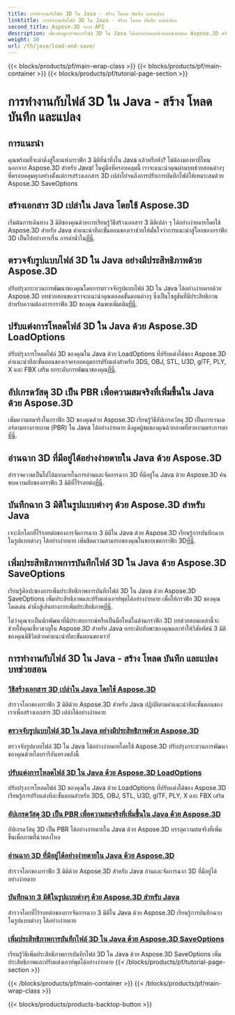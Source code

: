 ```yaml
---
title: การทำงานกับไฟล์ 3D ใน Java - สร้าง โหลด บันทึก และแปลง
linktitle: การทำงานกับไฟล์ 3D ใน Java - สร้าง โหลด บันทึก และแปลง
second_title: Aspose.3D จาวา API
description: เชี่ยวชาญการจัดการไฟล์ 3D ใน Java ได้อย่างง่ายดายด้วยบทช่วยสอน Aspose.3D สร้าง โหลด บันทึก และแปลงไฟล์ 3D ได้อย่างง่ายดายโดยใช้คำแนะนำทีละขั้นตอน
weight: 30
url: /th/java/load-and-save/
---
```


{{< blocks/products/pf/main-wrap-class >}}
{{< blocks/products/pf/main-container >}}
{{< blocks/products/pf/tutorial-page-section >}}

# การทำงานกับไฟล์ 3D ใน Java - สร้าง โหลด บันทึก และแปลง


## การแนะนำ

คุณพร้อมที่จะดำดิ่งสู่โลกแห่งกราฟิก 3 มิติที่น่าทึ่งใน Java แล้วหรือยัง? ไม่ต้องมองหาที่ไหนนอกจาก Aspose.3D สำหรับ Java! ในคู่มือที่ครอบคลุมนี้ เราจะแนะนำคุณผ่านบทช่วยสอนต่างๆ ที่ครอบคลุมทุกอย่างตั้งแต่การสร้างเอกสาร 3D เปล่าไปจนถึงการปรับการบันทึกไฟล์ให้เหมาะสมด้วย Aspose.3D SaveOptions

## สร้างเอกสาร 3D เปล่าใน Java โดยใช้ Aspose.3D

 เริ่มต้นการเดินทาง 3 มิติของคุณด้วยการเรียนรู้วิธีสร้างเอกสาร 3 มิติเปล่า ๆ ได้อย่างง่ายดายโดยใช้ Aspose.3D สำหรับ Java คำแนะนำทีละขั้นตอนของเราช่วยให้มั่นใจว่าการแนะนำสู่โลกของกราฟิก 3D เป็นไปอย่างราบรื่น การดำน้ำใน[ที่นี่](./create-empty-3d-document/).

## ตรวจจับรูปแบบไฟล์ 3D ใน Java อย่างมีประสิทธิภาพด้วย Aspose.3D

 ปรับปรุงกระบวนการพัฒนาของคุณโดยการตรวจจับรูปแบบไฟล์ 3D ใน Java ได้อย่างง่ายดายด้วย Aspose.3D บทช่วยสอนของเราจะแนะนำคุณตลอดขั้นตอนต่างๆ ซึ่งเป็นโซลูชันที่มีประสิทธิภาพสำหรับความต้องการกราฟิก 3D ของคุณ ค้นพบเพิ่มเติม[ที่นี่](./detect-3d-file-formats/).

## ปรับแต่งการโหลดไฟล์ 3D ใน Java ด้วย Aspose.3D LoadOptions

ปรับปรุงการโหลดไฟล์ 3D ของคุณใน Java ด้วย LoadOptions ที่ปรับแต่งได้ของ Aspose.3D คำแนะนำทีละขั้นตอนของเราครอบคลุมการปรับแต่งสำหรับ 3DS, OBJ, STL, U3D, glTF, PLY, X และ FBX เสริม ยกระดับการพัฒนาของคุณ[ที่นี่](./customize-3d-file-loading/).

## อัปเกรดวัสดุ 3D เป็น PBR เพื่อความสมจริงที่เพิ่มขึ้นใน Java ด้วย Aspose.3D

 เพิ่มความสมจริงในกราฟิก 3D ของคุณด้วย Aspose.3D เรียนรู้วิธีอัปเกรดวัสดุ 3D เป็นการเรนเดอร์ตามทางกายภาพ (PBR) ใน Java ได้อย่างง่ายดาย ดึงดูดผู้ชมของคุณด้วยภาพที่สวยงามตระการตา[ที่นี่](./upgrade-materials-to-pbr/).

## อ่านฉาก 3D ที่มีอยู่ได้อย่างง่ายดายใน Java ด้วย Aspose.3D

 สำรวจความเป็นไปได้มากมายในการอ่านและจัดการฉาก 3D ที่มีอยู่ใน Java ด้วย Aspose.3D ค้นพบความลับของกราฟิก 3 มิติที่ไร้รอยต่อ[ที่นี่](./read-existing-3d-scenes/).

## บันทึกฉาก 3 มิติในรูปแบบต่างๆ ด้วย Aspose.3D สำหรับ Java

 เจาะลึกโลกที่ไร้รอยต่อของการจัดการฉาก 3 มิติใน Java ด้วย Aspose.3D เรียนรู้การบันทึกฉากในรูปแบบต่างๆ ได้อย่างง่ายดาย เพิ่มขีดความสามารถของคุณในขอบเขตกราฟิก 3D[ที่นี่](./save-3d-scenes/).

## เพิ่มประสิทธิภาพการบันทึกไฟล์ 3D ใน Java ด้วย Aspose.3D SaveOptions

 เรียนรู้ศิลปะของการเพิ่มประสิทธิภาพการบันทึกไฟล์ 3D ใน Java ด้วย Aspose.3D SaveOptions เพิ่มประสิทธิภาพและปรับแต่งเอาท์พุตได้อย่างง่ายดาย เพื่อให้กราฟิก 3D ของคุณโดดเด่น ดำดิ่งสู่เส้นทางการเพิ่มประสิทธิภาพ[ที่นี่](./optimize-3d-file-saving/).

ไม่ว่าคุณจะเป็นนักพัฒนาที่มีประสบการณ์หรือเป็นมือใหม่ในด้านกราฟิก 3D บทช่วยสอนเหล่านี้จะช่วยให้คุณเชี่ยวชาญใน Aspose.3D สำหรับ Java ยกระดับทักษะของคุณและทำให้วิสัยทัศน์ 3 มิติของคุณมีชีวิตด้วยคำแนะนำทีละขั้นตอนของเรา!
## การทำงานกับไฟล์ 3D ใน Java - สร้าง โหลด บันทึก และแปลงบทช่วยสอน
### [วิธีสร้างเอกสาร 3D เปล่าใน Java โดยใช้ Aspose.3D](./create-empty-3d-document/)
สำรวจโลกของกราฟิก 3 มิติด้วย Aspose.3D สำหรับ Java ปฏิบัติตามคำแนะนำทีละขั้นตอนของเราเพื่อสร้างเอกสาร 3D เปล่าได้อย่างง่ายดาย
### [ตรวจจับรูปแบบไฟล์ 3D ใน Java อย่างมีประสิทธิภาพด้วย Aspose.3D](./detect-3d-file-formats/)
ตรวจจับรูปแบบไฟล์ 3D ใน Java ได้อย่างง่ายดายโดยใช้ Aspose.3D ปรับปรุงกระบวนการพัฒนาของคุณด้วยไลบรารีอันทรงพลังนี้
### [ปรับแต่งการโหลดไฟล์ 3D ใน Java ด้วย Aspose.3D LoadOptions](./customize-3d-file-loading/)
ปรับปรุงการโหลดไฟล์ 3D ของคุณใน Java ด้วย LoadOptions ที่ปรับแต่งได้ของ Aspose.3D เรียนรู้การปรับแต่งทีละขั้นตอนสำหรับ 3DS, OBJ, STL, U3D, glTF, PLY, X และ FBX เสริม
### [อัปเกรดวัสดุ 3D เป็น PBR เพื่อความสมจริงที่เพิ่มขึ้นใน Java ด้วย Aspose.3D](./upgrade-materials-to-pbr/)
อัปเกรดวัสดุ 3D เป็น PBR ได้อย่างง่ายดายใน Java ด้วย Aspose.3D บรรลุความสมจริงที่เพิ่มขึ้นเพื่อภาพที่น่าหลงใหล
### [อ่านฉาก 3D ที่มีอยู่ได้อย่างง่ายดายใน Java ด้วย Aspose.3D](./read-existing-3d-scenes/)
สำรวจโลกของกราฟิก 3 มิติด้วย Aspose.3D สำหรับ Java อ่านและจัดการฉาก 3D ที่มีอยู่ได้อย่างง่ายดาย
### [บันทึกฉาก 3 มิติในรูปแบบต่างๆ ด้วย Aspose.3D สำหรับ Java](./save-3d-scenes/)
สำรวจโลกที่ไร้รอยต่อของการจัดการฉาก 3 มิติใน Java ด้วย Aspose.3D เรียนรู้การบันทึกฉากในรูปแบบต่างๆ ได้อย่างง่ายดาย
### [เพิ่มประสิทธิภาพการบันทึกไฟล์ 3D ใน Java ด้วย Aspose.3D SaveOptions](./optimize-3d-file-saving/)
เรียนรู้วิธีเพิ่มประสิทธิภาพการบันทึกไฟล์ 3D ใน Java ด้วย Aspose.3D SaveOptions เพิ่มประสิทธิภาพและปรับแต่งเอาท์พุตได้อย่างง่ายดาย
{{< /blocks/products/pf/tutorial-page-section >}}

{{< /blocks/products/pf/main-container >}}
{{< /blocks/products/pf/main-wrap-class >}}

{{< blocks/products/products-backtop-button >}}
